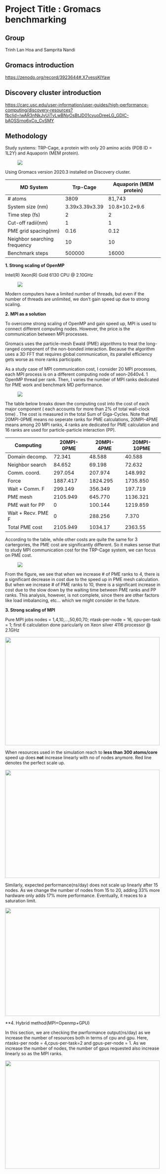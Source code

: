 

# Project Title : Gromacs benchmarking

## Group 

Trinh Lan Hoa and Samprita Nandi

## Gromacs introduction
https://zenodo.org/record/3923644#.X7vessKIYaw

## Discovery cluster introduction
https://carc.usc.edu/user-information/user-guides/high-performance-computing/discovery-resources?fbclid=IwAR3nNkJvUiTvLwBNyOsBtJD01cyuoDreeLG_GDIC-bAOSSrno6xCo_CvSMY

## Methodology
Study systems: TRP-Cage, a protein with only 20 amino acids (PDB ID = 1L2Y) and Aquaporin (MEM protein).
<figure>
  <img src="https://github.com/hoatrinhusc/Gromacs-benchmark/blob/main/trp_vmd.png"/>
</figure>


Using Gromacs version 2020.3 installed on Discovery cluster.

| MD System  | Trp-Cage | Aquaporin (MEM protein) |
| ------------- | ------------- | ------------- |
| # atoms | 3809  | 81,743 |
| System size (nm)  |  3.39x3.39x3.39 | 10.8×10.2×9.6 |
| Time step (fs) | 2 | 2 |
| Cut-off radii(nm) | 1 | 1 |
| PME grid spacing(nm) | 0.16 | 0.12 |
| Neighbor searching frequency | 10| 10 |
| Benchmark steps | 500000 | 16000 |


**1. Strong scaling of OpenMP**

Intel(R) Xeon(R) Gold 6130 CPU @ 2.10GHz
<figure>
  <img src="https://github.com/hoatrinhusc/Gromacs-benchmark/blob/main/1MPI-OpenMP.png"/>
</figure>

Modern computers have a limited number of threads, but even if the number of threads are unlimited, we don't gain speed up due to strong scaling.

**2. MPI as a solution**

To overcome strong scaling of OpenMP and gain speed up, MPI is used to connect different computing nodes. However, the price is the communication between MPI processes.

Gromacs uses the particle-mesh Ewald (PME) algorithms to treat the long-ranged component of the non-bonded interaction. Because the algorithm uses a 3D FFT that requires global communication, its parallel efficiency gets worse as more ranks participate. 

As a study case of MPI communication cost, I consider 20 MPI processes, each MPI process is on a different computing node of xeon-2640v4. 1 OpenMP thread per rank. Then, I varies the number of MPI ranks dedicated for PME work and benchmark MD performance.
<figure>
  <img src="https://github.com/hoatrinhusc/Gromacs-benchmark/blob/main/MPI_PME_xeonv4.png"/>
</figure>

The table below breaks down the computing cost into the cost of each major component ( each accounts for more than 2% of total wall-clock time) . The cost is measured in the total Sum of Giga-Cycles. Note that 20MPI-0PME means no seperate ranks for PME calculations, 20MPI-4PME means among 20 MPI ranks, 4 ranks are dedicated for PME calculation and 16 ranks are used for particle-particle interaction (PP).


| Computing  | 20MPI-0PME | 20MPI-4PME |  20MPI-10PME |
| ------------- | ------------- | ------------- | ------------- |
| Domain decomp. | 72.341  | 48.588 | 40.588 |
| Neighbor search  | 84.652 | 69.198 | 72.632 |
|  Comm. coord. | 297.054 | 207.974 | 148.992 |
| Force | 1887.417 | 1824.295 | 1735.850 |
| Wait + Comm. F | 299.149 | 356.349 | 197.719 |
| PME mesh | 2105.949 | 645.770 | 1136.321 |
| PME wait for PP | 0 | 100.144 | 1219.859 |
| Wait + Recv. PME F | 0 | 288.256 | 7.370 |
| Total PME cost | 2105.949 | 1034.17 | 2363.55 |

According to the table, while other costs are quite the same for 3 cartergories, the PME cost are significantly different. So it makes sense that to study MPI communication cost for the TRP-Cage system, we can focus on PME cost. 

<figure>
  <img src="https://github.com/hoatrinhusc/Gromacs-benchmark/blob/main/PME_breakdown.png"/>
</figure>
 From the figure, we see that when we increase # of PME ranks to 4, there is a significant decrease in cost due to the speed up in PME mesh calculation. But when we increase # of PME ranks to 10, there is a significant increase in cost due to the slow down by the waiting time between PME ranks and PP ranks. 
 This analysis, however, is not complete, since there are other factors like load imbalancing, etc... which we might consider in the future.


**3. Strong scaling of MPI**

Pure MPI jobs
nodes = 1,4,10,...,50,60,70; ntask-per-node = 16, cpu-per-task = 1; first 6 calculation done paricularly on Xeon silver 4116 processor @ 2.1GHz 

<img src="https://user-images.githubusercontent.com/43625587/100000554-968ac600-2d76-11eb-9618-eee054e1ad2c.png" width="500" height="350"/>

When resources used in the simulation  reach to **less than 300 atoms/core** speed up does **not** increase linearly with no of nodes anymore. Red line denotes the perfect scale up.


<img src="https://user-images.githubusercontent.com/43625587/99996974-57a64180-2d71-11eb-9bc6-89bffa2a2069.png" width="500" height="350"/>

Similarly, expected performance(ns/day) does not scale up linearly after 15 nodes. As we change the number of nodes from 15 to 20, adding 33% more hardware only adds 17% more performance. Eventually, it reaces to a saturation limit.



<img src="https://user-images.githubusercontent.com/43625587/99996977-58d76e80-2d71-11eb-81eb-b74041ed1fa1.png" width="500" height="350"/>

**4. Hybrid method(MPI+Openmp+GPU)

In this section, we are checking the pwrformance output(ns/day) as we increase the number of resources both in terms of cpu and gpu. Here, ntasks-per node = 4,cpus-per-task=2 and gpus-per-node = 1. As we increase the number of nodes, the number of gpus requested also increase linearly so as the MPI ranks. 

<img src="https://user-images.githubusercontent.com/74804041/101670915-a5c17300-3a08-11eb-8755-58659c3b266e.png" width="500" height="350"/>



